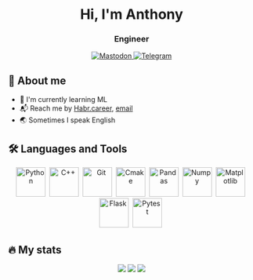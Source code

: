 <div id="header" align="center">
    <h1>Hi, I'm Anthony</h1>
    <h3>Engineer</h3>
</div>
<div id="badges" align="center">
    <a href="https://mastodon.social/@tohalot">
        <img src="https://img.shields.io/badge/mastodon-white?style=for-the-badge&logo=mastodon&logoColor=#6364FF" alt="Mastodon"/>
    </a>
    <a href="https://t.me/tohalot">
        <img src="https://img.shields.io/badge/telegram-white?style=for-the-badge&logo=telegram&logoColor=#26A5E4" alt="Telegram"/>
    </a>
</div>

## :bath: About me

- :hugs: I'm currently learning ML
- :mailbox_with_mail: Reach me by [Habr.career](https://career.habr.com/tohalot), [email](mailto:toha.byuraev@gmail.com)
- :earth_asia: Sometimes I speak English

## :hammer_and_wrench: Languages and Tools

<div align="center">
    <img src="https://cdn.jsdelivr.net/gh/devicons/devicon@latest/icons/python/python-original.svg" title="Python" width="60" height="60"/>&nbsp;
    <img src="https://cdn.jsdelivr.net/gh/devicons/devicon@latest/icons/cplusplus/cplusplus-original.svg" title="C++" width="60" height="60"/>&nbsp;
    <img src="https://cdn.jsdelivr.net/gh/devicons/devicon@latest/icons/git/git-original.svg" title="Git" width="60" height="60"/>&nbsp;
    <img src="https://cdn.jsdelivr.net/gh/devicons/devicon@latest/icons/cmake/cmake-original-wordmark.svg" title="Cmake" width="60" height="60"/>&nbsp;
    <img src="https://cdn.jsdelivr.net/gh/devicons/devicon@latest/icons/pandas/pandas-original-wordmark.svg" title="Pandas" width="60" height="60"/>&nbsp;
    <img src="https://cdn.jsdelivr.net/gh/devicons/devicon@latest/icons/numpy/numpy-original-wordmark.svg" title="Numpy" width="60" height="60"/>&nbsp;
    <img src="https://cdn.jsdelivr.net/gh/devicons/devicon@latest/icons/matplotlib/matplotlib-original.svg" title="Matplotlib" width="60" height="60"/>&nbsp;
    <img src="https://cdn.jsdelivr.net/gh/devicons/devicon@latest/icons/flask/flask-original-wordmark.svg" title="Flask" width="60" height="60"/>&nbsp;
    <img src="https://cdn.jsdelivr.net/gh/devicons/devicon@latest/icons/pytest/pytest-original-wordmark.svg" title="Pytest" width="60" height="60"/>&nbsp;
</div>

## :fire: My stats

<div id="stat" align="center">
    <img src="http://github-profile-summary-cards.vercel.app/api/cards/profile-details?username=tohabyuraev&theme=github"/>
    <img src="http://github-profile-summary-cards.vercel.app/api/cards/stats?username=tohabyuraev&theme=github"/>
    <img src="http://github-profile-summary-cards.vercel.app/api/cards/repos-per-language?username=tohabyuraev&theme=github"/>
</div>
